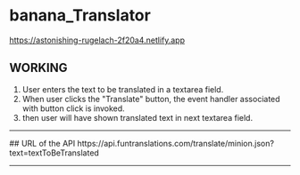 # banana_Translator
https://astonishing-rugelach-2f20a4.netlify.app

## WORKING
1. User enters the text to be translated in a textarea field.
2. When user clicks the "Translate" button, the event handler associated with button click is invoked.
3. then user will have shown translated text in next textarea field.

<hr />
## URL of the API
https://api.funtranslations.com/translate/minion.json?text=textToBeTranslated

<hr/>
